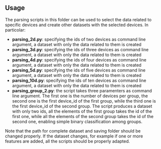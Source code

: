 ## Usage
The parsing scripts in this folder can be used to select the data related to specific devices and create other datasets with the selected devices.
In particolar:
* __parsing_2d.py__: specifying the ids of two devices as command line argument, a dataset with only the data related to them is created
* __parsing_3d.py__: specifying the ids of three devices as command line argument, a dataset with only the data related to them is created
* __parsing_4d.py__: specifying the ids of four devices as command line argument, a dataset with only the data related to them is created
* __parsing_5d.py__: specifying the ids of five devices as command line argument, a dataset with only the data related to them is created
* __parsing_10d.py__: specifying the ids of ten devices as command line argument, a dataset with only the data related to them is created
* __parsing_group_2.py__: the script takes three paramenters as command line argument. The first one is the number of devices per group, the second one is the first device_id of the first group, while the third one is the first device_id of the second group. The script produces a dataset with only two ids, all the elements of the first group takes the id of the first one, while all the elements of the second group takes the id of the second one, enabling simple binary classification among groups.




Note that the path for complete dataset and saving folder should be changed properly.
If the dataset changes, for example if one or more features are added, all the scripts should be properly adapted.